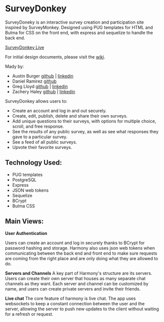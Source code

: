 # SurveyDonkey
SurveyDoneky is an interactive survey creation and participation site inspired by SurveyMonkey. Designed using PUG templates for HTML and Bulma for CSS on the front end, with express and sequelize to handle the back end.

[SurveyDonkey Live](https://thesurveydonkey.herokuapp.com/)

For initial design documents, please visit the [wiki](https://github.com/about14sheep/survey-donkey/wiki).

Mady by:
- Austin Burger [github](https://github.com/about14sheep) | [linkedin](https://www.linkedin.com/in/austin-burger/)
- Daniel Ramirez [github](https://github.com/danieldotcom2)
- Greg Lloyd [github](https://github.com/Greg001100) | [linkedin](https://www.linkedin.com/in/greglloyd1/)
- Zachery Haley [github](https://github.com/Zackitty) | [linkedin](https://www.linkedin.com/in/zachery-haley-90a1a21b1/)

SurveyDonkey allows users to:
- Create an account and log in and out securely.
- Create, edit, publish, delete and share their own surveys.
- Add unique questions to their surveys, with options for multiple choice, scroll, and free response.
- See the results of any public survey, as well as see what responses they gave to a particular survey.
- See a feed of all public surveys.
- Upvote their favorite surveys.

## Technology Used:
- PUG templates
- PostgreSQL
- Express
- JSON web tokens
- Sequelize
- BCrypt
- Bulma CSS

## Main Views:
**User Authentication**

Users can create an account and log in securely thanks to BCrypt for password hashing and storage. Harmony also uses json web tokens when communicating between the back end and front end to make sure requests are coming from the right place and are only doing what they are allowed to do.

**Servers and Channels**
A key part of Harmony's structure are its servers. Users can create their own server that houses as many separate chat channels as they want. Each server and channel can be customized by name, and users can create private servers and invite their friends.

**Live chat**
The core feature of harmony is live chat. The app uses websockets to keep a constant connection between the user and the server, allowing the server to push new updates to the client without waiting for a refresh or request.


